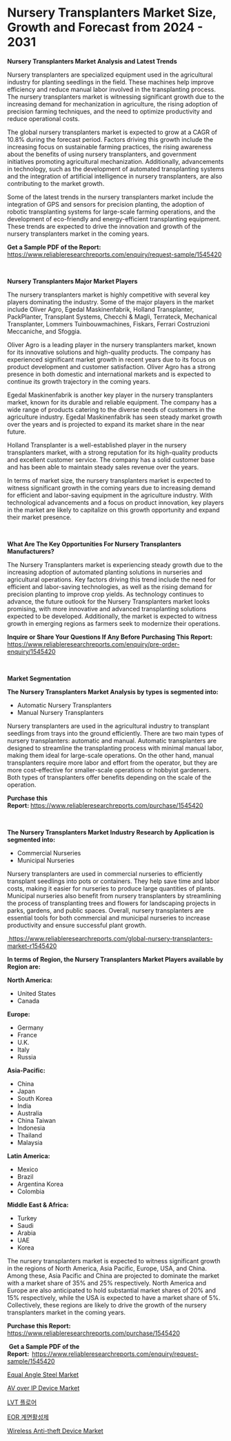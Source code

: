 <p><h1>Nursery Transplanters Market Size, Growth and Forecast from 2024 - 2031</h1></p><p><strong>Nursery Transplanters Market Analysis and Latest Trends</strong></p>
<p><p>Nursery transplanters are specialized equipment used in the agricultural industry for planting seedlings in the field. These machines help improve efficiency and reduce manual labor involved in the transplanting process. The nursery transplanters market is witnessing significant growth due to the increasing demand for mechanization in agriculture, the rising adoption of precision farming techniques, and the need to optimize productivity and reduce operational costs.</p><p>The global nursery transplanters market is expected to grow at a CAGR of 10.8% during the forecast period. Factors driving this growth include the increasing focus on sustainable farming practices, the rising awareness about the benefits of using nursery transplanters, and government initiatives promoting agricultural mechanization. Additionally, advancements in technology, such as the development of automated transplanting systems and the integration of artificial intelligence in nursery transplanters, are also contributing to the market growth.</p><p>Some of the latest trends in the nursery transplanters market include the integration of GPS and sensors for precision planting, the adoption of robotic transplanting systems for large-scale farming operations, and the development of eco-friendly and energy-efficient transplanting equipment. These trends are expected to drive the innovation and growth of the nursery transplanters market in the coming years.</p></p>
<p><strong>Get a Sample PDF of the Report:&nbsp;</strong> <a href="https://www.reliableresearchreports.com/enquiry/request-sample/1545420">https://www.reliableresearchreports.com/enquiry/request-sample/1545420</a></p>
<p>&nbsp;</p>
<p><strong>Nursery Transplanters Major Market Players</strong></p>
<p><p>The nursery transplanters market is highly competitive with several key players dominating the industry. Some of the major players in the market include Oliver Agro, Egedal Maskinenfabrik, Holland Transplanter, PackPlanter, Transplant Systems, Checchi & Magli, Terrateck, Mechanical Transplanter, Lommers Tuinbouwmachines, Fiskars, Ferrari Costruzioni Meccaniche, and Sfoggia.</p><p>Oliver Agro is a leading player in the nursery transplanters market, known for its innovative solutions and high-quality products. The company has experienced significant market growth in recent years due to its focus on product development and customer satisfaction. Oliver Agro has a strong presence in both domestic and international markets and is expected to continue its growth trajectory in the coming years.</p><p>Egedal Maskinenfabrik is another key player in the nursery transplanters market, known for its durable and reliable equipment. The company has a wide range of products catering to the diverse needs of customers in the agriculture industry. Egedal Maskinenfabrik has seen steady market growth over the years and is projected to expand its market share in the near future.</p><p>Holland Transplanter is a well-established player in the nursery transplanters market, with a strong reputation for its high-quality products and excellent customer service. The company has a solid customer base and has been able to maintain steady sales revenue over the years.</p><p>In terms of market size, the nursery transplanters market is expected to witness significant growth in the coming years due to increasing demand for efficient and labor-saving equipment in the agriculture industry. With technological advancements and a focus on product innovation, key players in the market are likely to capitalize on this growth opportunity and expand their market presence.</p></p>
<p>&nbsp;</p>
<p><strong>What Are The Key Opportunities For Nursery Transplanters Manufacturers?</strong></p>
<p><p>The Nursery Transplanters market is experiencing steady growth due to the increasing adoption of automated planting solutions in nurseries and agricultural operations. Key factors driving this trend include the need for efficient and labor-saving technologies, as well as the rising demand for precision planting to improve crop yields. As technology continues to advance, the future outlook for the Nursery Transplanters market looks promising, with more innovative and advanced transplanting solutions expected to be developed. Additionally, the market is expected to witness growth in emerging regions as farmers seek to modernize their operations.</p></p>
<p><strong>Inquire or Share Your Questions If Any Before Purchasing This Report:</strong> <a href="https://www.reliableresearchreports.com/enquiry/pre-order-enquiry/1545420">https://www.reliableresearchreports.com/enquiry/pre-order-enquiry/1545420</a></p>
<p>&nbsp;</p>
<p><strong>Market Segmentation</strong></p>
<p><strong>The Nursery Transplanters Market Analysis by types is segmented into:</strong></p>
<p><ul><li>Automatic Nursery Transplanters</li><li>Manual Nursery Transplanters</li></ul></p>
<p><p>Nursery transplanters are used in the agricultural industry to transplant seedlings from trays into the ground efficiently. There are two main types of nursery transplanters: automatic and manual. Automatic transplanters are designed to streamline the transplanting process with minimal manual labor, making them ideal for large-scale operations. On the other hand, manual transplanters require more labor and effort from the operator, but they are more cost-effective for smaller-scale operations or hobbyist gardeners. Both types of transplanters offer benefits depending on the scale of the operation.</p></p>
<p><strong>Purchase this Report:&nbsp;</strong><a href="https://www.reliableresearchreports.com/purchase/1545420">https://www.reliableresearchreports.com/purchase/1545420</a></p>
<p>&nbsp;</p>
<p><strong>The Nursery Transplanters Market Industry Research by Application is segmented into:</strong></p>
<p><ul><li>Commercial Nurseries</li><li>Municipal Nurseries</li></ul></p>
<p><p>Nursery transplanters are used in commercial nurseries to efficiently transplant seedlings into pots or containers. They help save time and labor costs, making it easier for nurseries to produce large quantities of plants. Municipal nurseries also benefit from nursery transplanters by streamlining the process of transplanting trees and flowers for landscaping projects in parks, gardens, and public spaces. Overall, nursery transplanters are essential tools for both commercial and municipal nurseries to increase productivity and ensure successful plant growth.</p></p>
<p><a href="https://www.reliableresearchreports.com/global-nursery-transplanters-market-r1545420">&nbsp;https://www.reliableresearchreports.com/global-nursery-transplanters-market-r1545420</a></p>
<p><strong>In terms of Region, the Nursery Transplanters Market Players available by Region are:</strong></p>
<p>
    <p> <strong> North America: </strong>
        <ul>
            <li>United States</li>
            <li>Canada</li>
        </ul>
        </p> 
    <p> <strong> Europe: </strong>
        <ul>
            <li>Germany</li>
            <li>France</li>
            <li>U.K.</li>
            <li>Italy</li>
            <li>Russia</li>
        </ul>
        </p> 
    <p> <strong> Asia-Pacific: </strong>
        <ul>
            <li>China</li>
            <li>Japan</li>
            <li>South Korea</li>
            <li>India</li>
            <li>Australia</li>
            <li>China Taiwan</li>
            <li>Indonesia</li>
            <li>Thailand</li>
            <li>Malaysia</li>
        </ul>
        </p> 
    <p> <strong> Latin America: </strong>
        <ul>
            <li>Mexico</li>
            <li>Brazil</li>
            <li>Argentina Korea</li>
            <li>Colombia</li>
        </ul>
        </p> 
    <p> <strong> Middle East & Africa: </strong>
        <ul>
            <li>Turkey</li>
            <li>Saudi</li>
            <li>Arabia</li>
            <li>UAE</li>
            <li>Korea</li>
        </ul>
    </p>
    </p>
<p><p>The nursery transplanters market is expected to witness significant growth in the regions of North America, Asia Pacific, Europe, USA, and China. Among these, Asia Pacific and China are projected to dominate the market with a market share of 35% and 25% respectively. North America and Europe are also anticipated to hold substantial market shares of 20% and 15% respectively, while the USA is expected to have a market share of 5%. Collectively, these regions are likely to drive the growth of the nursery transplanters market in the coming years.</p></p>
<p><strong>Purchase this Report: </strong><a href="https://www.reliableresearchreports.com/purchase/1545420">https://www.reliableresearchreports.com/purchase/1545420</a></p>
<p>&nbsp;<strong>Get a Sample PDF of the Report:&nbsp;&nbsp;</strong><a href="https://www.reliableresearchreports.com/enquiry/request-sample/1545420">https://www.reliableresearchreports.com/enquiry/request-sample/1545420</a></p>
<p><strong></strong></p>
<p><p><a href="https://issuu.com/reportprime-2/docs/equal-angle-steel-market-size-2030.pptx">Equal Angle Steel Market</a></p><p><a href="https://github.com/nathandecarvalho/Market-Research-Report-List-3/blob/main/av-over-ip-device-market.md">AV over IP Device Market</a></p><p><a href="https://github.com/garnett961902/Market-Research-Report-List-1/blob/main/907707136640.md">LVT 플로어</a></p><p><a href="https://github.com/Madalyell456456/Market-Research-Report-List-1/blob/main/616228236639.md">EOR 계면활성제</a></p><p><a href="https://github.com/julyju69/Market-Research-Report-List-3/blob/main/wireless-anti-theft-device-market.md">Wireless Anti-theft Device Market</a></p></p>